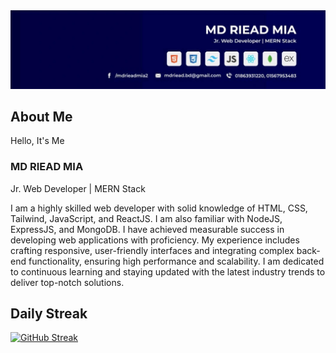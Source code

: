 <img src="https://raw.githubusercontent.com/mdrieadmia/mdrieadmia/main/banner.jfif" alt="Banner"/>
<h2>About Me</h2>
<p>Hello, It's Me</p>
<h3>MD RIEAD MIA</h3>
<p>Jr. Web Developer | MERN Stack</p>
<p>I am a highly skilled web developer with solid knowledge of HTML, CSS, Tailwind, JavaScript, and ReactJS. I am also familiar with NodeJS, ExpressJS, and MongoDB. I have achieved measurable success in developing web applications with proficiency. My experience includes crafting responsive, user-friendly interfaces and integrating complex back-end functionality, ensuring high performance and scalability. I am dedicated to continuous learning and staying updated with the latest industry trends to deliver top-notch solutions.</p>


<h2>Daily Streak</h2>
<a href="https://git.io/streak-stats"><img src="https://streak-stats.demolab.com?user=mdrieadmia&theme=github-dark-blue&date_format=j%20M%5B%20Y%5D&card_width=1000" alt="GitHub Streak" /></a>
